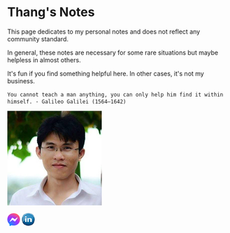 # Thang's Notes


This page dedicates to my personal notes and does not reflect any community standard. 

In general, these notes are necessary for some rare situations but maybe helpless in almost others. 

It's fun if you find something helpful here. In other cases, it's not my business.

```note
You cannot teach a man anything, you can only help him find it within himself. - Galileo Galilei (1564–1642)
```


![my_piture](./assets/images/my_picture3x3.jpg)

[![pic](./assets/images/messenger_icon.png)](https://www.facebook.com/thangckt111) 
[![pic](./assets/images/linkedin_icon.jpg)](https://www.linkedin.com/in/thang-nguyen-5b458a218/)
